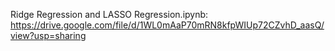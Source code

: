 Ridge Regression and LASSO Regression.ipynb: https://drive.google.com/file/d/1WL0mAaP70mRN8kfpWIUp72CZvhD_aasQ/view?usp=sharing
